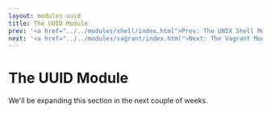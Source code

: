 ```yaml
---
layout: modules-uuid
title: The UUID Module
prev: '<a href="../../modules/shell/index.html">Prev: The UNIX Shell Module</a>'
next: '<a href="../../modules/vagrant/index.html">Next: The Vagrant Module</a>'
---
```


# The UUID Module

We'll be expanding this section in the next couple of weeks.